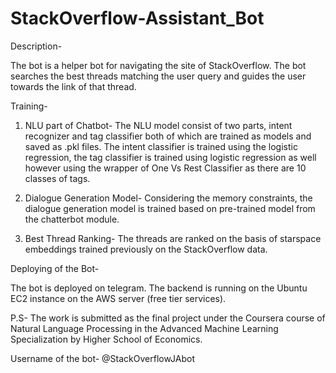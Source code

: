 # StackOverflow-Assistant_Bot

Description-

The bot is a helper bot for navigating the site of StackOverflow. The bot searches the best threads matching the user query and guides the user towards the link of that thread.

Training-

1. NLU part of Chatbot- The NLU model consist of two parts, intent recognizer and tag classifier both of which are trained as models and saved as .pkl files. The intent classifier is trained using the logistic regression, the tag classifier is trained using logistic regression as well however using the wrapper of One Vs Rest Classifier as there are 10 classes of tags.

2. Dialogue Generation Model- 
Considering the memory constraints, the dialogue generation model is trained based on pre-trained model from the chatterbot module.

3. Best Thread Ranking-
The threads are ranked on the basis of starspace embeddings trained previously on the StackOverflow data.

Deploying of the Bot-

The bot is deployed on telegram. The backend is running on the Ubuntu EC2 instance on the AWS server (free tier services). 

P.S- The work is submitted as the final project under the Coursera course of Natural Language Processing in the Advanced Machine Learning Specialization by Higher School of Economics.

Username of the bot- @StackOverflowJAbot

